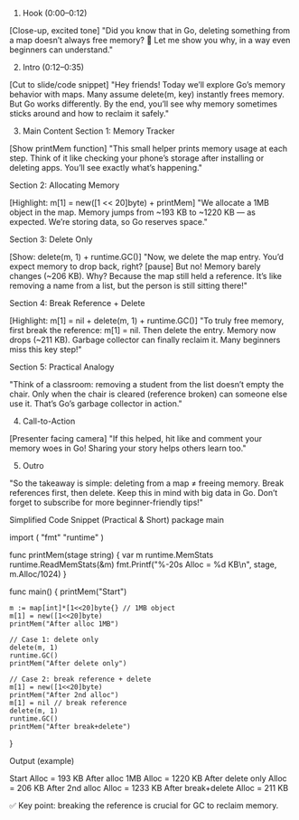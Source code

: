 1. Hook (0:00–0:12)

[Close-up, excited tone]
"Did you know that in Go, deleting something from a map doesn’t always free memory? 🤯 Let me show you why, in a way even beginners can understand."

2. Intro (0:12–0:35)

[Cut to slide/code snippet]
"Hey friends! Today we’ll explore Go’s memory behavior with maps. Many assume delete(m, key) instantly frees memory. But Go works differently. By the end, you’ll see why memory sometimes sticks around and how to reclaim it safely."

3. Main Content
Section 1: Memory Tracker

[Show printMem function]
"This small helper prints memory usage at each step. Think of it like checking your phone’s storage after installing or deleting apps. You’ll see exactly what’s happening."

Section 2: Allocating Memory

[Highlight: m[1] = new([1 << 20]byte) + printMem]
"We allocate a 1MB object in the map. Memory jumps from ~193 KB to ~1220 KB — as expected. We’re storing data, so Go reserves space."

Section 3: Delete Only

[Show: delete(m, 1) + runtime.GC()]
"Now, we delete the map entry. You’d expect memory to drop back, right? [pause] But no! Memory barely changes (~206 KB). Why? Because the map still held a reference. It’s like removing a name from a list, but the person is still sitting there!"

Section 4: Break Reference + Delete

[Highlight: m[1] = nil + delete(m, 1) + runtime.GC()]
"To truly free memory, first break the reference: m[1] = nil. Then delete the entry. Memory now drops (~211 KB). Garbage collector can finally reclaim it. Many beginners miss this key step!"

Section 5: Practical Analogy

"Think of a classroom: removing a student from the list doesn’t empty the chair. Only when the chair is cleared (reference broken) can someone else use it. That’s Go’s garbage collector in action."

4. Call-to-Action

[Presenter facing camera]
"If this helped, hit like and comment your memory woes in Go! Sharing your story helps others learn too."

5. Outro

"So the takeaway is simple: deleting from a map ≠ freeing memory. Break references first, then delete. Keep this in mind with big data in Go. Don’t forget to subscribe for more beginner-friendly tips!"

Simplified Code Snippet (Practical & Short)
package main

import (
	"fmt"
	"runtime"
)

func printMem(stage string) {
	var m runtime.MemStats
	runtime.ReadMemStats(&m)
	fmt.Printf("%-20s Alloc = %d KB\n", stage, m.Alloc/1024)
}

func main() {
	printMem("Start")

	m := map[int]*[1<<20]byte{} // 1MB object
	m[1] = new([1<<20]byte)
	printMem("After alloc 1MB")

	// Case 1: delete only
	delete(m, 1)
	runtime.GC()
	printMem("After delete only")

	// Case 2: break reference + delete
	m[1] = new([1<<20]byte)
	printMem("After 2nd alloc")
	m[1] = nil // break reference
	delete(m, 1)
	runtime.GC()
	printMem("After break+delete")
}


Output (example)

Start                Alloc = 193 KB
After alloc 1MB      Alloc = 1220 KB
After delete only    Alloc = 206 KB
After 2nd alloc      Alloc = 1233 KB
After break+delete   Alloc = 211 KB


✅ Key point: breaking the reference is crucial for GC to reclaim memory.